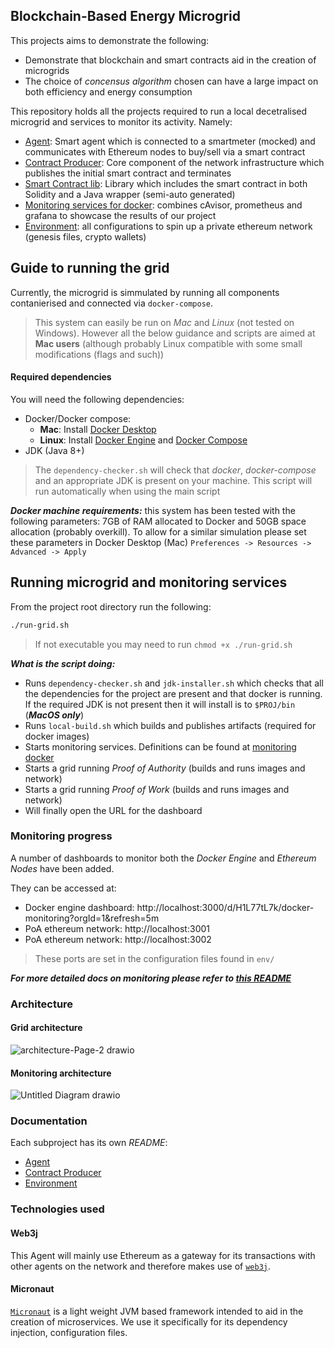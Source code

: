 ## Blockchain-Based Energy Microgrid

This projects aims to demonstrate the following:

* Demonstrate that blockchain and smart contracts aid in the creation of microgrids
* The choice of _concensus algorithm_ chosen can have a large impact on both efficiency and energy consumption

This repository holds all the projects required to run a local decetralised microgrid and services to monitor its activity. Namely:
* [Agent](): Smart agent which is connected to a smartmeter (mocked) and communicates with Ethereum nodes to buy/sell via a smart contract
* [Contract Producer](): Core component of the network infrastructure which publishes the initial smart contract and terminates
* [Smart Contract lib](): Library which includes the smart contract in both Solidity and a Java wrapper (semi-auto generated)
* [Monitoring services for docker](): combines cAvisor, prometheus and grafana to showcase the results of our project
* [Environment](): all configurations to spin up a private ethereum network (genesis files, crypto wallets) 

## Guide to running the grid
Currently, the microgrid is simmulated by running all components contanierised and connected via ``docker-compose``. 

> This system can easily be run on _Mac_ and _Linux_ (not tested on Windows). However all the below guidance and scripts are aimed at **Mac users** (although probably Linux compatible with some small modifications (flags and such))

#### Required dependencies
You will need the following dependencies:
* Docker/Docker compose:
  * __Mac__: Install [Docker Desktop](https://docs.docker.com/desktop/mac/install/)
  * __Linux__: Install [Docker Engine](https://docs.docker.com/engine/install/) and [Docker Compose](https://docs.docker.com/compose/install/)
* JDK (Java 8+)

> The ``dependency-checker.sh`` will check that _docker_, _docker-compose_ and an appropriate JDK is present on your machine.
> This script will run automatically when using the main script

***Docker machine requirements:*** this system has been tested with the following parameters: 7GB of RAM allocated to Docker and 50GB space allocation (probably overkill). To allow for a similar simulation please set these parameters in Docker Desktop (Mac) ``Preferences -> Resources -> Advanced -> Apply``

## Running microgrid and monitoring services
From the project root directory run the following:

```bash
./run-grid.sh
```

> If not executable you may need to run ``chmod +x ./run-grid.sh``


***What is the script doing:***

* Runs ``dependency-checker.sh`` and ``jdk-installer.sh`` which checks that all the dependencies for the project are present and that docker is running. If the required JDK is not present then it will install is to ``$PROJ/bin`` (***MacOS only***)
* Runs ``local-build.sh`` which builds and publishes artifacts (required for docker images)
* Starts monitoring services. Definitions can be found at [monitoring docker](https://github.com/joehewett/cs347-coursework/blob/master/monitoring/docker-compose.monitoring.yml)
* Starts a grid running _Proof of Authority_ (builds and runs images and network)
* Starts a grid running _Proof of Work_ (builds and runs images and network)
* Will finally open the URL for the dashboard

### Monitoring progress
A number of dashboards to monitor both the _Docker Engine_ and _Ethereum Nodes_ have been added. 

They can be accessed at:

* Docker engine dashboard: http://localhost:3000/d/H1L77tL7k/docker-monitoring?orgId=1&refresh=5m 
* PoA ethereum network: http://localhost:3001
* PoA ethereum network: http://localhost:3002

> These ports are set in the configuration files found in ``env/``

***For more detailed docs on monitoring please refer to [this README](https://github.com/joehewett/cs347-coursework/tree/master/monitoring)***

### Architecture

#### Grid architecture 
![architecture-Page-2 drawio](https://user-images.githubusercontent.com/44194617/157416364-52dc22eb-bd69-462b-bd83-9dba978ed2c7.png)

#### Monitoring architecture
![Untitled Diagram drawio](https://user-images.githubusercontent.com/44194617/157416391-865f4896-5667-46f6-ba62-fe926bf9e59b.png)


### Documentation
Each subproject has its own _README_:

* [Agent]()
* [Contract Producer]()
* [Environment]()

### Technologies used 

#### Web3j
This Agent will mainly use Ethereum as a gateway for its transactions with other agents on the 
network and therefore makes use of [``web3j``](https://docs.web3j.io/4.8.7/). <br>

#### Micronaut
[``Micronaut``](https://micronaut.io) is a light weight JVM based framework intended to aid in the creation of microservices. We use it specifically for 
its dependency injection, configuration files. 


